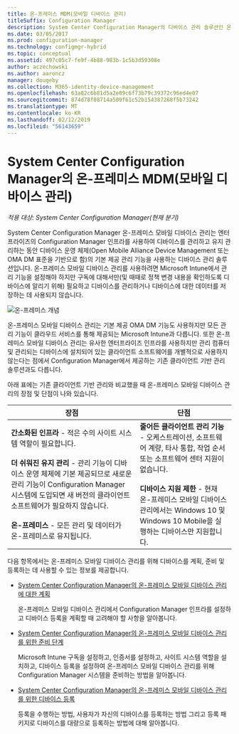 ```yaml
---
title: 온-프레미스 MDM(모바일 디바이스 관리)
titleSuffix: Configuration Manager
description: System Center Configuration Manager의 디바이스 관리 솔루션인 온-프레미스 모바일 디바이스 관리에 대해 알아봅니다.
ms.date: 03/05/2017
ms.prod: configuration-manager
ms.technology: configmgr-hybrid
ms.topic: conceptual
ms.assetid: 497c05c7-fe9f-4b88-983b-1c5b3d59308e
author: aczechowski
ms.author: aaroncz
manager: dougeby
ms.collection: M365-identity-device-management
ms.openlocfilehash: 63a82c6b81d5a2e09c6f73b79c39372c96ed4e07
ms.sourcegitcommit: 874d78f08714a509f61c52b154387268f5b73242
ms.translationtype: MT
ms.contentlocale: ko-KR
ms.lasthandoff: 02/12/2019
ms.locfileid: "56143659"
---
```

# <a name="on-premises-mobile-device-management-mdm-in-system-center-configuration-manager"></a>System Center Configuration Manager의 온-프레미스 MDM(모바일 디바이스 관리)

*적용 대상: System Center Configuration Manager(현재 분기)*

System Center Configuration Manager 온\-프레미스 모바일 디바이스 관리는 엔터프라이즈의 Configuration Manager 인프라를 사용하여 디바이스를 관리하고 유지 관리하는 동안 디바이스 운영 체제(Open Mobile Alliance Device Management 또는 OMA DM 표준을 기반으로 함)의 기본 제공 관리 기능을 사용하는 디바이스 관리 솔루션입니다. 온\-프레미스 모바일 디바이스 관리를 사용하려면 Microsoft Intune에서 관리 기능을 설정해야 하지만 구독에 대해서만(및 때때로 정책 변경 내용을 확인하도록 디바이스에 알리기 위해) 필요하고 디바이스를 관리하거나 디바이스에 대한 데이터를 저장하는 데 사용되지 않습니다.  

 ![온\-프레미스 개념](media/On-premises-conceptual.png)  

 온\-프레미스 모바일 디바이스 관리는 기본 제공 OMA DM 기능도 사용하지만 모든 관리 기능이 클라우드 서비스를 통해 제공되는 Microsoft Intune과 다릅니다.  또한 온\-프레미스 모바일 디바이스 관리는 유사한 엔터프라이즈 인프라를 사용하지만 관리 컴퓨터 및 관리되는 디바이스에 설치되어 있는 클라이언트 소프트웨어를 개별적으로 사용하지 않는다는 점에서 Configuration Manager에서 제공하는 기존 클라이언트 기반 관리 솔루션과도 다릅니다.  

 아래 표에는 기존 클라이언트 기반 관리와 비교했을 때 온\-프레미스 모바일 디바이스 관리의 장점 및 단점이 나와 있습니다.  

|장점|단점|  
|----------------|-------------------|  
|**간소화된 인프라** - 적은 수의 사이트 시스템 역할이 필요합니다.<br /><br /> **더 쉬워진 유지 관리** - 관리 기능이 디바이스 운영 체제에 기본 제공되므로 새로운 관리 기능이 Configuration Manager 시스템에 도입되면 새 버전의 클라이언트 소프트웨어가 필요하지 않습니다.<br /><br /> **온-프레미스** - 모든 관리 및 데이터가 온-프레미스로 유지됩니다.|**줄어든 클라이언트 관리 기능** - 오케스트레이션, 소프트웨어 계량, 타사 통합, 작업 순서 또는 소프트웨어 센터 지원이 없습니다.<br /><br /> **디바이스 지원 제한** - 현재 온\-프레미스 모바일 디바이스 관리에서는 Windows 10 및 Windows 10 Mobile을 실행하는 디바이스만 지원합니다.|  

 다음 항목에서는 온\-프레미스 모바일 디바이스 관리를 위해 디바이스를 계획, 준비 및 등록하는 데 사용할 수 있는 정보를 제공합니다.  

-   [System Center Configuration Manager의 온-프레미스 모바일 디바이스 관리에 대한 계획](../plan-design/plan-on-premises-mdm.md)  

     온\-프레미스 모바일 디바이스 관리에서 Configuration Manager 인프라를 설정하고 디바이스 등록을 계획할 때 고려해야 할 사항을 알아봅니다.  

-   [System Center Configuration Manager의 온-프레미스 모바일 디바이스 관리를 위한 준비 단계](../get-started/preparation-steps-for-on-premises-mdm.md)  

     Microsoft Intune 구독을 설정하고, 인증서를 설정하고, 사이트 시스템 역할을 설치하고, 디바이스 등록을 설정하여 온\-프레미스 모바일 디바이스 관리를 위해 Configuration Manager 시스템을 준비하는 방법을 알아봅니다.  

-   [System Center Configuration Manager의 온-프레미스 모바일 디바이스 관리를 위한 디바이스 등록](../deploy-use/enroll-devices-on-premises-mdm.md)  

     등록을 수행하는 방법, 사용자가 자신의 디바이스를 등록하는 방법 그리고 등록 패키지로 디바이스를 대량으로 등록하는 방법에 대해 알아봅니다.  
